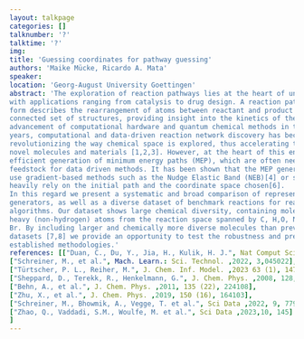```yaml
---
layout: talkpage
categories: []
talknumber: '?'
talktime: '?'
img: 
title: 'Guessing coordinates for pathway guessing'
authors: 'Maike Mücke, Ricardo A. Mata'
speaker: 
location: 'Georg-August University Goettingen'
abstract: 'The exploration of reaction pathways lies at the heart of understanding chemical processes,
with applications ranging from catalysis to drug design. A reaction path in its fundamental
form describes the rearrangement of atoms between reactant and product state along a
connected set of structures, providing insight into the kinetics of the reaction. With the
advancement of computational hardware and quantum chemical methods in the recent
years, computational and data-driven reaction network discovery has become accessible,
revolutionizing the way chemical space is explored, thus accelerating the development of
novel molecules and materials [1,2,3]. However, at the heart of this endeavour still lies the
efficient generation of minimum energy paths (MEP), which are often needed a priori as
feedstock for data driven methods. It has been shown that the MEP generated by common
use gradient-based methods such as the Nudge Elastic Band (NEB)[4] or string[5] method
heavily rely on the initial path and the coordinate space chosen[6].
In this regard we present a systematic and broad comparison of representations used in MEP
generators, as well as a diverse dataset of benchmark reactions for reaction-exploration
algorithms. Our dataset shows large chemical diversity, containing molecules with up to 21
heavy (non-hydrogen) atoms from the reaction space spanned by C, H,O, N, S, P, B, F, Cl and
Br. By including larger and chemically more diverse molecules than previously established
datasets [7,8] we provide an opportunity to test the robustness and predictive capabilities of
established methodologies.'
references: [["Duan, C., Du, Y., Jia, H., Kulik, H. J.", Nat Comput Sci ,2023, 3,1045–1055],
["Schreiner, M., et al.", Mach. Learn.: Sci. Technol. ,2022, 3,045022],
["Türtscher, P. L., Reiher, M.", J. Chem. Inf. Model. ,2023 63 (1), 147-160],
["Sheppard, D., Terekk, R., Henkelmann, G.", J. Chem. Phys. ,2008, 128, 134106],
["Behn, A., et al.", J. Chem. Phys. ,2011, 135 (22), 224108],
["Zhu, X., et al.", J. Chem. Phys. ,2019, 150 (16), 164103],
["Schreiner, M., Bhowmik, A., Vegge, T. et al.", Sci Data ,2022, 9, 779],
["Zhao, Q., Vaddadi, S.M., Woulfe, M. et al.", Sci Data ,2023,10, 145]
]
---
```

